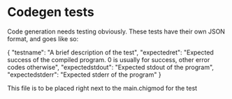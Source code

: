 # Codegen tests
Code generation needs testing obviously. These tests have their own JSON format, and goes like so:

{
	"testname": "A brief description of the test",
	"expectedret": "Expected success of the compiled program. 0 is usually for success, other error codes otherwise",
	"expectedstdout": "Expected stdout of the program",
	"expectedstderr": "Expected stderr of the program"
}

This file is to be placed right next to the main.chigmod for the test
